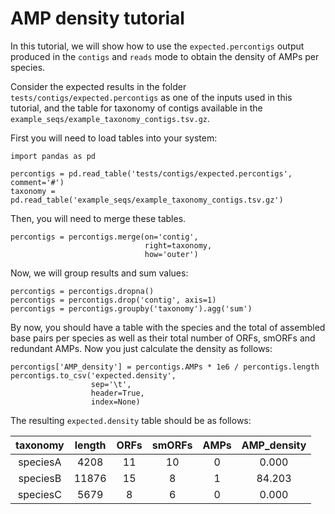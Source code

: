 # AMP density tutorial

In this tutorial, we will show how to use the `expected.percontigs` output
produced in the `contigs` and `reads` mode to obtain the density of AMPs
per species.

Consider the expected results in the folder `tests/contigs/expected.percontigs`
as one of the inputs used in this tutorial, and the table for taxonomy of contigs
available in the `example_seqs/example_taxonomy_contigs.tsv.gz`.

First you will need to load tables into your system:

```
import pandas as pd

percontigs = pd.read_table('tests/contigs/expected.percontigs', comment='#')
taxonomy = pd.read_table('example_seqs/example_taxonomy_contigs.tsv.gz')
```

Then, you will need to merge these tables.

```
percontigs = percontigs.merge(on='contig',
                              right=taxonomy,
                              how='outer')
```

Now, we will group results and sum values:

```
percontigs = percontigs.dropna()
percontigs = percontigs.drop('contig', axis=1)
percontigs = percontigs.groupby('taxonomy').agg('sum')
```

By now, you should have a table with the species and the total
of assembled base pairs per species as well as their total number of ORFs,
smORFs and redundant AMPs. Now you just calculate the density as follows:

```
percontigs['AMP_density'] = percontigs.AMPs * 1e6 / percontigs.length
percontigs.to_csv('expected.density',
                  sep='\t',
                  header=True,
                  index=None)
```

The resulting `expected.density` table should be as follows:

| **taxonomy** | **length** | **ORFs** | **smORFs** | **AMPs** | **AMP_density** |
| :---: | :---: | :---: | :---: | :---: | :---: | 
| speciesA | 4208 | 11 | 10 | 0 | 0.000 | 
| speciesB | 11876 | 15 | 8 | 1 | 84.203 |
| speciesC | 5679 | 8 | 6 | 0 | 0.000 |


